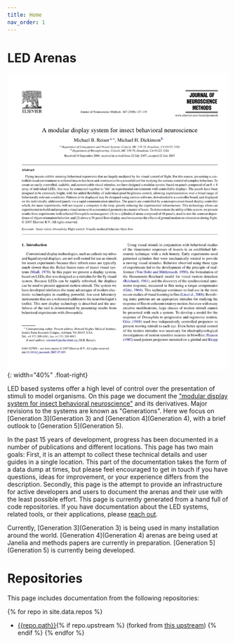 ```yaml
---
title: Home
nav_order: 1
---
```


# LED Arenas

![A modular display system for insect behavioral neuroscience](/assets/Reiser2008.png){: width="40%" .float-right}

LED based systems offer a high level of control over the presentation of stimuli to model organisms. On this page we document the ["modular display system for insect behavioral neuroscience"](https://doi.org/10.1016/j.jneumeth.2007.07.019) and its derivatives. Major revisions to the systems are known as "Generations". Here we focus on [Generation 3](Generation 3) and [Generation 4](Generation 4), with a brief outlook to [Generation 5](Generation 5).

In the past 15 years of development, progress has been documented in a number of publications and different locations. This page has two main goals: First, it is an attempt to collect these technical details and user guides in a single location. This part of the documentation takes the form of a data dump at times, but please feel encouraged to get in touch if you have questions, ideas for improvement, or your experience differs from the description. Secondly, this page is the attempt to provide an infrastructure for active developers and users to document the arenas and their use with the least possible effort. This page is currently generated from a hand full of code repositories. If you have documentation about the LED systems, related tools, or their applications, please [reach out](Contact).

Currently, [Generation 3](Generation 3) is being used in many installation around the world. [Generation 4](Generation 4) arenas are being used at Janelia and methods papers are currently in preparation. [Generation 5](Generation 5) is currently being developed.

# Repositories

This page includes documentation from the following repositories:

{% for repo in site.data.repos %}
- [{{repo.path}}]({{repo.url}}){% if repo.upstream %} (forked from [this upstream]({{repo.upstream}})) {% endif %}
{% endfor %}
